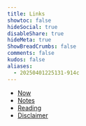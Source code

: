 ```yaml
---
title: Links
showtoc: false
hideSocial: true
disableShare: true
hideMeta: true
ShowBreadCrumbs: false
comments: false
kudos: false
aliases:
  - 20250401225131-914c
---
```

- [Now](/now.md)
- [Notes](/notes.md)
- [Reading](/booklist.md)
- [Disclaimer](/copyright.md)
